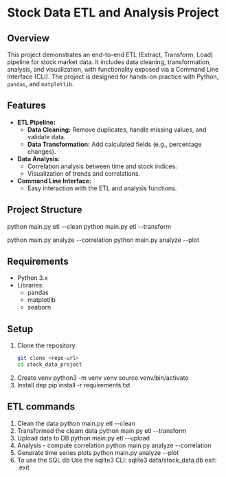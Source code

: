 # Stock Data ETL and Analysis Project

## Overview
This project demonstrates an end-to-end ETL (Extract, Transform, Load) pipeline for stock market data. It includes data cleaning, transformation, analysis, and visualization, with functionality exposed via a Command Line Interface (CLI). The project is designed for hands-on practice with Python, `pandas`, and `matplotlib`.

## Features
- **ETL Pipeline:**
  - **Data Cleaning:** Remove duplicates, handle missing values, and validate data.
  - **Data Transformation:** Add calculated fields (e.g., percentage changes).
- **Data Analysis:**
  - Correlation analysis between time and stock indices.
  - Visualization of trends and correlations.
- **Command Line Interface:**
  - Easy interaction with the ETL and analysis functions.

## Project Structure

<!-- run etl -->
python main.py etl --clean
python main.py etl --transform
<!-- run analysis -->
python main.py analyze --correlation
python main.py analyze --plot


## Requirements
- Python 3.x
- Libraries:
  - pandas
  - matplotlib
  - seaborn

## Setup
1. Clone the repository:
   ```bash
   git clone <repo-url>
   cd stock_data_project
2. Create venv
    python3 -m venv venv
    source venv/bin/activate
3. Install dep
    pip install -r requirements.txt

## ETL commands
1. Clean the data
    python main.py etl --clean
2. Transformed the cleam data
    python main.py etl --transform
3. Upload data to DB
    python main.py etl --upload
4. Analysis - compute correlation
    python main.py analyze --correlation
5. Generate time series plots
    python main.py analyze --plot
6. To use the SQL db
  Use the sqlite3 CLI:
  sqlite3 data/stock_data.db
  exit:
  .exit
